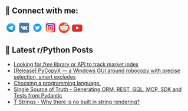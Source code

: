 ## 🔎 Connect with me:
[<img src="https://github.com/bullbesh/bullbesh/blob/main/images/Telegram.png" width="32" height="32" />](https://t.me/bullbesh)
[<img src="https://github.com/bullbesh/bullbesh/blob/main/images/VK.png" width="32" height="32" />](https://vk.com/bullbesh)
[<img src="https://github.com/bullbesh/bullbesh/blob/main/images/Twitter.png" width="32" height="32" />](https://twitter.com/bullbesh1)
[<img src="https://github.com/bullbesh/bullbesh/blob/main/images/Instagram.png" width="32" height="32" />](https://www.instagram.com/bullbesh)
[<img src="https://github.com/bullbesh/bullbesh/blob/main/images/Reddit.png" width="32" height="32" />](https://www.reddit.com/user/bullbesh)
[<img src="https://github.com/bullbesh/bullbesh/blob/main/images/YouTube.png" width="32" height="32" />](https://www.youtube.com/channel/UCtfjRs6uzgq5mfm8S06WTcg)

## 📕 Latest r/Python Posts
<!-- BLOG-POST-LIST:START -->
- [Looking for *free* library or API to track market index](https://www.reddit.com/r/Python/comments/1o2gptj/looking_for_free_library_or_api_to_track_market/)
- [[Release] PyCopyX — a Windows GUI around robocopy with precise selection, smart excludes](https://www.reddit.com/r/Python/comments/1o2frc2/release_pycopyx_a_windows_gui_around_robocopy/)
- [Choosing a programming language.](https://www.reddit.com/r/Python/comments/1o2cfog/choosing_a_programming_language/)
- [Single Source of Truth - Generating ORM, REST, GQL, MCP, SDK and Tests from Pydantic](https://www.reddit.com/r/Python/comments/1o29byq/single_source_of_truth_generating_orm_rest_gql/)
- [T Strings - Why there is no built in string rendering?](https://www.reddit.com/r/Python/comments/1o24iwv/t_strings_why_there_is_no_built_in_string/)
<!-- BLOG-POST-LIST:END -->
